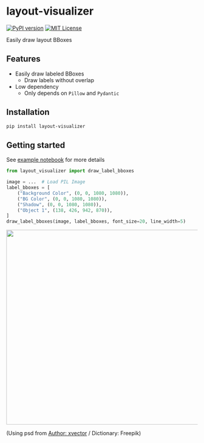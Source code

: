 # layout-visualizer

[![PyPI version](https://badge.fury.io/py/layout-visualizer.svg)](https://badge.fury.io/py/notion-tqdm) [![MIT License](http://img.shields.io/badge/license-MIT-blue.svg?style=flat)](LICENSE)

Easily draw layout BBoxes



## Features

- Easily draw labeled BBoxes
  - Draw labels without overlap
- Low dependency
  - Only depends on `Pillow` and `Pydantic`



## Installation

```bash
pip install layout-visualizer
```



## Getting started

See [example notebook](./example.ipynb) for more details

```python
from layout_visualizer import draw_label_bboxes

image = ...  # Load PIL Image
label_bboxes = [
    ("Background Color", (0, 0, 1080, 1080)),
    ("BG Color", (0, 0, 1080, 1080)),
    ("Shadow", (0, 0, 1080, 1080)),
    ("Object 1", (138, 426, 942, 870)),
]
draw_label_bboxes(image, label_bboxes, font_size=20, line_width=5)
```

<img src="https://github.com/shunyooo/layout-visualizer/assets/17490886/6d79b894-405b-48fe-9661-5c672b2b5690" height=512/>

(Using psd from <a href="https://jp.freepik.com/free-psd/ramadan-mubarak-islamic-greetings-social-media-post-template_126726406.htm#&position=25&from_view=popular&uuid=7b635cda-4b7e-49a3-ba99-bc9537795d6f">Author: xvector</a> / Dictionary: Freepik)

